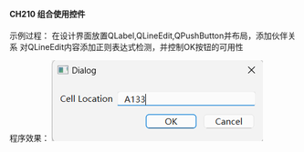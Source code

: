 #### CH210 组合使用控件

示例过程：
在设计界面放置QLabel,QLineEdit,QPushButton并布局，添加伙伴关系
对QLineEdit内容添加正则表达式检测，并控制OK按钮的可用性

程序效果：
![](./demo.png)
